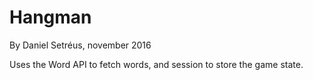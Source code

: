 # Hangman

By Daniel Setréus, november 2016

Uses the Word API to fetch words, and session to store the game state.
